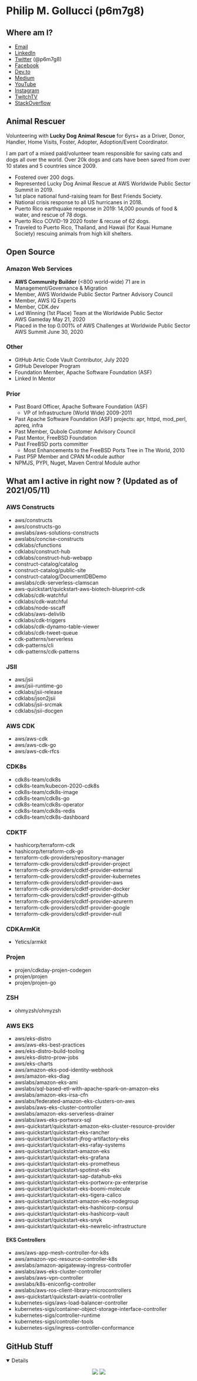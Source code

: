 # Philip M. Gollucci (p6m7g8)

## Where am I?

- [Email](mailto:pgollucci@p6m7g8.com)
- [LinkedIn](https://www.linkedin.com/in/pgollucci/)
- [Twitter](https://twitter.com/p6m7g8) (@p6m7g8)
- [Facebook](https://www.facebook.com/philip.gollucci)
- [Dev.to](https://dev.to/pgollucci)
- [Medium](https://medium.com/@pgollucci)
- [YouTube](https://www.youtube.com/channel/UC6mOzHytcWLRJInP5B_Qg6g)
- [Instagram](https://www.instagram.com/p6m7g8/)
- [TwitchTV](https://www.twitch.tv/pgollucci)
- [StackOverflow](https://meta.stackexchange.com/users/908499/philip-m-gollucci)

## Animal Rescuer

Volunteering with **Lucky Dog Animal Rescue** for 6yrs+ as a Driver, Donor, Handler, Home Visits, Foster, Adopter, Adoption/Event Coordinator.

I am part of a mixed paid/volunteer team responsible for saving cats and dogs all over the world. Over 20k dogs and cats have been saved from over 10 states and 5 countries since 2009.

- Fostered over 200 dogs.
- Represented Lucky Dog Animal Rescue at AWS Worldwide Public Sector Summit in 2019.
- 1st place national fund-raising team for Best Friends Society.
- National crisis response to all US hurricanes in 2018.
- Puerto Rico earthquake response in 2019: 14,000 pounds of food & water, and rescue of 78 dogs.
- Puerto Rico COVID-19 2020 foster & recuse of 62 dogs.
- Traveled to Puerto Rico, Thailand, and Hawaii (for Kauai Humane Society) rescuing animals from high kill shelters.

## Open Source

### Amazon Web Services

- **AWS Community Builder** (<800 world-wide) 71 are in Management/Governance & Migration
- Member, AWS Worldwide Public Sector Partner Advisory Council
- Member, AWS IQ Experts
- Member, CDK.dev
- Led Winning (1st Place) Team at the Worldwide Public Sector AWS Gameday May 21, 2020
- Placed in the top 0.001% of AWS Challenges at Worldwide Public Sector AWS Summit June 30, 2020

### Other

- GitHub Artic Code Vault Contributor, July 2020
- GitHub Developer Program
- Foundation Member, Apache Software Foundation (ASF)
- Linked In Mentor

### Prior

- Past Board Officer, Apache Software Foundation (ASF) 
  - VP of Infrastructure (World Wide) 2009-2011
- Past Apache Software Foundation (ASF) projects: apr, httpd, mod_perl, apreq, infra
- Past Member, Qubole Customer Advisory Council
- Past Mentor, FreeBSD Foundation
- Past FreeBSD ports committer
  - Most Enhancements to the FreeBSD Ports Tree in The World, 2010
- Past P5P Member and CPAN M<odule author
- NPMJS, PYPI, Nuget, Maven Central Module author

## What am I active in right now ? (Updated as of 2021/05/11)

### AWS Constructs

- aws/constructs
- aws/constructs-go
- awslabs/aws-solutions-constructs
- awslabs/concise-constructs
- cdklabs/cfunctions
- cdklabs/construct-hub
- cdklabs/construct-hub-webapp
- construct-catalog/catalog
- construct-catalog/public-site
- construct-catalog/DocumentDBDemo
- awslabs/cdk-serverless-clamscan
- aws-quickstart/quickstart-aws-biotech-blueprint-cdk
- cdklabs/cdk-watchful
- cdklabs/cdk-watchful
- cdklabs/node-sscaff
- cdklabs/aws-delivlib
- cdklabs/cdk-triggers
- cdklabs/cdk-dynamo-table-viewer
- cdklabs/cdk-tweet-queue
- cdk-patterns/serverless
- cdk-patterns/cli
- cdk-patterns/cdk-patterns

### JSII

- aws/jsii
- aws/jsii-runtime-go
- cdklabs/jsii-release
- cdklabs/json2jsii
- cdklabs/jsii-srcmak
- cdklabs/jsii-docgen

### AWS CDK 

- aws/aws-cdk
- aws/aws-cdk-go
- aws/aws-cdk-rfcs

### CDK8s

- cdk8s-team/cdk8s
- cdk8s-team/kubecon-2020-cdk8s
- cdk8s-team/cdk8s-image
- cdk8s-team/cdk8s-go
- cdk8s-team/cdk8s-operator
- cdk8s-team/cdk8s-redis
- cdk8s-team/cdk8s-dashboard

### CDKTF

- hashicorp/terraform-cdk
- hashicorp/terraform-cdk-go
- terraform-cdk-providers/repository-manager
- terraform-cdk-providers/cdktf-provider-project
- terraform-cdk-providers/cdktf-provider-external
- terraform-cdk-providers/cdktf-provider-kubernetes
- terraform-cdk-providers/cdktf-provider-aws
- terraform-cdk-providers/cdktf-provider-docker
- terraform-cdk-providers/cdktf-provider-github
- terraform-cdk-providers/cdktf-provider-azurerm
- terraform-cdk-providers/cdktf-provider-google
- terraform-cdk-providers/cdktf-provider-null

### CDKArmKit

- Yetics/armkit

### Projen

- projen/cdkday-projen-codegen
- projen/projen
- projen/projen-go

### ZSH

- ohmyzsh/ohmyzsh

### AWS EKS

- aws/eks-distro
- aws/aws-eks-best-practices
- aws/eks-distro-build-tooling
- aws/eks-distro-prow-jobs
- aws/eks-charts
- aws/amazon-eks-pod-identity-webhook
- aws/amazon-eks-diag
- awslabs/amazon-eks-ami
- awslabs/sql-based-etl-with-apache-spark-on-amazon-eks
- awslabs/amazon-eks-irsa-cfn
- awslabs/federated-amazon-eks-clusters-on-aws
- awslabs/aws-eks-cluster-controller
- awslabs/amazon-eks-serverless-drainer
- awslabs/aws-eks-portworx-sql
- aws-quickstart/quickstart-amazon-eks-cluster-resource-provider
- aws-quickstart/quickstart-eks-rancher
- aws-quickstart/quickstart-jfrog-artifactory-eks
- aws-quickstart/quickstart-eks-rafay-systems
- aws-quickstart/quickstart-amazon-eks
- aws-quickstart/quickstart-eks-grafana
- aws-quickstart/quickstart-eks-prometheus
- aws-quickstart/quickstart-spotinst-eks
- aws-quickstart/quickstart-sap-datahub-eks
- aws-quickstart/quickstart-eks-portworx-px-enterprise
- aws-quickstart/quickstart-eks-boomi-molecule
- aws-quickstart/quickstart-eks-tigera-calico
- aws-quickstart/quickstart-amazon-eks-nodegroup
- aws-quickstart/quickstart-eks-hashicorp-consul
- aws-quickstart/quickstart-eks-hashicorp-vault
- aws-quickstart/quickstart-eks-snyk
- aws-quickstart/quickstart-eks-newrelic-infrastructure

#### EKS Controllers

- aws/aws-app-mesh-controller-for-k8s
- aws/amazon-vpc-resource-controller-k8s
- awslabs/amazon-apigateway-ingress-controller
- awslabs/aws-eks-cluster-controller
- awslabs/aws-vpn-controller
- awslabs/k8s-eniconfig-controller
- awslabs/aws-ros-client-library-microcontrollers
- aws-quickstart/quickstart-aviatrix-controller
- kubernetes-sigs/aws-load-balancer-controller
- kubernetes-sigs/container-object-storage-interface-controller
- kubernetes-sigs/controller-runtime
- kubernetes-sigs/controller-tools
- kubernetes-sigs/ingress-controller-conformance

## GitHub Stuff

<details open>
<p align = "center">
  <img src = "https://github-readme-stats.vercel.app/api/top-langs/?username=pgollucci&notebook&theme=nord&langs_count=10">
  <img src = "https://github-readme-stats.vercel.app/api?username=pgollucci&show_icons=true&theme=nord&line_height=27">
</p>
</details>
